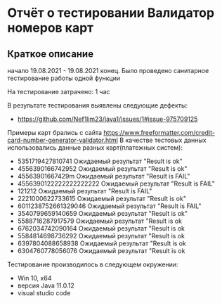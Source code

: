 # Отчёт о тестировании Валидатор номеров карт

## Краткое описание

начало 19.08.2021 - 19.08.2021 конец. 
Было проведено cанитарное тестирование работы одной функции

На тестирование затрачено: 1 час

В результате тестирования выявлены следующие дефекты:
* https://github.com/Nef1lim23/java1/issues/1#issue-975709125


Примеры карт брались с сайта https://www.freeformatter.com/credit-card-number-generator-validator.html 
В качестве тестовых данных использовались данные разных карт(платежных систем):
* 5351719427810741 Ожидаемый результат "Result is ok"
* 4556390166742952 Ожидаемый результат "Result is ok"
* 45563901667429m Ожидаемый результат "Result is FAIL"
* 4556390122222222222222 Ожидаемый результат "Result is FAIL"
* 121212 Ожидаемый результат "Result is FAIL"
* 2221000622733615 Ожидаемый результат "Result is ok"
* 6011238752661329046 Ожидаемый результат "Result is FAIL"
* 3540799659140659 Ожидаемый результат "Result is ok"
* 5588716287917579 Ожидаемый результат "Result is ok
* 6762034742090164  Ожидаемый результат "Result is ok
* 5584814698736292 Ожидаемый результат "Result is ok
* 6397804088658938 Ожидаемый результат "Result is ok
* 6304760778056076 Ожидаемый результат "Result is ok        


Тестирование производилось в следующем окружении:
*  Win 10, x64
* версия Java 11.0.12
* visual studio code